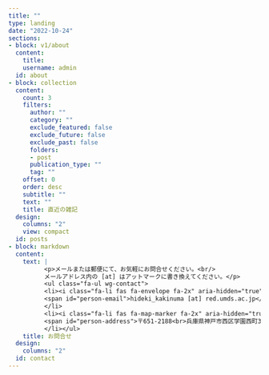```yaml
---
title: ""
type: landing
date: "2022-10-24"
sections:
- block: v1/about
  content:
    title: 
    username: admin
  id: about
- block: collection
  content:
    count: 3
    filters:
      author: ""
      category: ""
      exclude_featured: false
      exclude_future: false
      exclude_past: false
      folders:
      - post
      publication_type: ""
      tag: ""
    offset: 0
    order: desc
    subtitle: ""
    text: ""
    title: 直近の雑記
  design:
    columns: "2"
    view: compact
  id: posts
- block: markdown
  content:
    text: |
          <p>メールまたは郵便にて、お気軽にお問合せください。<br/>
          メールアドレス内の [at] はアットマークに書き換えてください。</p>
          <ul class="fa-ul wg-contact">
          <li><i class="fa-li fas fa-envelope fa-2x" aria-hidden="true"></i>
          <span id="person-email">hideki_kakinuma [at] red.umds.ac.jp</span>
          </li>
          <li><i class="fa-li fas fa-map-marker fa-2x" aria-hidden="true"></i>
          <span id="person-address">〒651-2188<br>兵庫県神戸市西区学園西町3-1<br>流通科学大学商学部　柿沼 英樹</span>
          </li></ul>
    title: お問合せ
  design:
    columns: "2"
  id: contact
---
```

